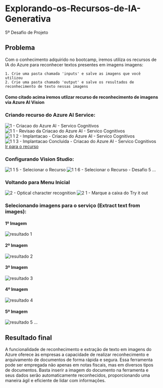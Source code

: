 # Explorando-os-Recursos-de-IA-Generativa
5º Desafio de Projeto

## Problema 
Com o conhecimento adquirido no bootcamp, iremos utiliza os recursos de IA do Azure para reconhecer textos presentes em imagens imagens:

    1. Crie uma pasta chamada 'inputs' e salve as imagens que você utilizou
    2. Crie uma pasta chamado 'output' e salve os resultados de reconhecimento de texto nessas imagens
    
#### Como citado acima iremos utlizar recurso de reconhecimento de imagens via Azure AI Vision 

### Criando recurso do Azure AI Service:
![1 - Criacao do Azure AI - Servico Cognitivos](https://github.com/unly1/Explorando-os-Recursos-de-IA-Generativa/assets/92002986/bbcf924d-75c7-45a5-ba7e-93fcf60be756)
![1 1 - Revisao da Criacao do Azure AI - Servico Cognitivos](https://github.com/unly1/Explorando-os-Recursos-de-IA-Generativa/assets/92002986/2d2bacb0-0583-485b-af9e-cc755337cfeb)
![1 1 2 - Implantacao - Criacao do Azure AI - Servico Cognitivos](https://github.com/unly1/Explorando-os-Recursos-de-IA-Generativa/assets/92002986/a1c9e3aa-c09c-4b2c-89c5-3197e7feee66)
![1 1 3 - Implantacao Concluida - Criacao do Azure AI - Servico Cognitivos](https://github.com/unly1/Explorando-os-Recursos-de-IA-Generativa/assets/92002986/9f9fbcc5-acaf-4e71-b402-f6e27d8380f2)
[Ir para o recurso](https://portal.vision.cognitive.azure.com)
### Configurando Vision Studio:
![1 1 5  - Selecionar o Recurso](https://github.com/unly1/Explorando-os-Recursos-de-IA-Generativa/assets/92002986/158eb595-6874-4103-9c29-ab4e60058ad5)
![1 1 6  - Selecionar o Recurso - Desafio 5](https://github.com/unly1/Explorando-os-Recursos-de-IA-Generativa/assets/92002986/32a30fb1-5a13-4734-9083-dc91e0880d7e)
...
### Voltando para Menu Inicial 
![2 - Optical character recognition](https://github.com/unly1/Explorando-os-Recursos-de-IA-Generativa/assets/92002986/0eea4fa5-f2e3-4ef1-a780-9bc5c0c88846)
![2 1 - Marque a caixa do Try it out ](https://github.com/unly1/Explorando-os-Recursos-de-IA-Generativa/assets/92002986/26dcbd1c-3795-4daf-bebb-2b88a0a61cb4)
### Selecionando imagens para o serviço (Extract text from images):
#### 1º Imagem
![resultado 1](https://github.com/unly1/Explorando-os-Recursos-de-IA-Generativa/assets/92002986/a9e11a20-a4f2-4da7-b7b2-936acaac3b3b)
#### 2º Imagem
![resultado 2](https://github.com/unly1/Explorando-os-Recursos-de-IA-Generativa/assets/92002986/3c20d5bc-98be-4d90-8870-22989ba6b15d)
#### 3º Imagem
![resultado 3](https://github.com/unly1/Explorando-os-Recursos-de-IA-Generativa/assets/92002986/f212dd54-ff87-48d0-8f96-8575f127d2dd)
#### 4º Imagem
![resultado 4](https://github.com/unly1/Explorando-os-Recursos-de-IA-Generativa/assets/92002986/63108e7b-05d1-46a6-af25-0242393e7d5c)
#### 5º Imagem
![resultado 5](https://github.com/unly1/Explorando-os-Recursos-de-IA-Generativa/assets/92002986/20499485-27eb-48d4-8b20-3ec3d3981c76)
...
## Resultado final

A funcionalidade de reconhecimento e extração de texto em imagens do Azure oferece às empresas a capacidade de realizar reconhecimento e arquivamento de documentos de forma rápida e segura. Essa ferramenta pode ser empregada não apenas em notas fiscais, mas em diversos tipos de documentos. Basta inserir a imagem do documento na ferramenta e seus dados serão automaticamente reconhecidos, proporcionando uma maneira ágil e eficiente de lidar com informações.
